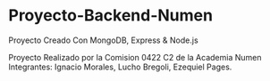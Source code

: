 # Proyecto-Backend-Numen
Proyecto Creado Con MongoDB, Express &amp; Node.js

Proyecto Realizado por la Comision 0422 C2 de la Academia Numen 
Integrantes: Ignacio Morales, Lucho Bregoli, Ezequiel Pages.
